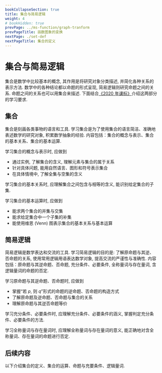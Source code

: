 ```yaml
---
bookCollapseSection: true
title: 集合与简易逻辑
weight: 4
# bookHidden: true
prevPage: ../ms-function/graph-tranform
prevPageTitle: 函数图象的变换
nextPage: ./set-def
nextPageTitle: 集合的定义
---
```


# 集合与简易逻辑

集合是数学中比较基本的概念, 其作用是将研究对象分类描述, 并简化各种关系的表示方法. 数学中的各种结论都以命题的形式呈现, 简易逻辑则研究命题之间的关系. 命题之间的关系也可以用集合来描述. 下面结合[《2020 年课标》](/#2020年课标)介绍这两部分的学习要求.

## 集合

集合是刻画各类事物的语言和工具. 学习集合是为了使用集合的语言简洁、准确地表述数学的研究对象, 积累数学抽象的经验. 内容包括：集合的概念与表示、集合的基本关系、集合的基本运算. 

学习集合的概念与表示时, 应做到
- 通过实例, 了解集合的含义, 理解元素与集合的属于关系
- 针对具体问题, 能用自然语言、图形和符号表示集合
- 在具体情境中, 了解全集与空集的含义

学习集合的基本关系时, 应理解集合之间包含与相等的含义, 能识别给定集合的子集. 

学习集合的基本运算时, 应做到
- 能求两个集合的并集与交集
- 能求给定集合中一个子集的补集
- 能使用维恩 (Venn) 图表示集合的基本关系与基本运算

## 简易逻辑

简易逻辑是数学表达和交流的工具. 学习简易逻辑的目的是: 了解原命题与其逆、否命题的关系, 使用常用逻辑用语表达数学对象, 提高交流的严谨性与准确性. 内容包括：原命题与其逆命题、否命题, 充分条件、必要条件, 全称量词与存在量词, 含逻辑量词的命题的否定. 

学习原命题与其逆命题、否命题时, 应做到
- 掌握“若 $p$, 则 $q$”形式的命题的逆命题、否命题的构造方式
- 了解原命题及逆命题、否命题与集合的关系
- 理解原命题与其逆否命题等价

学习充分条件、必要条件时, 应理解充分条件、必要条件的涵义, 掌握判定充分条件、必要条件的方法.

学习全称量词与存在量词时, 应理解全称量词与存在量词的意义, 能正确地对含全称量词、存在量词的命题进行否定.

## 后续内容

以下介绍集合的定义、集合的运算、命题与充要条件、逻辑量词.
